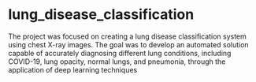 # lung_disease_classification
The project was focused on creating a lung disease classification system using chest X-ray images. The goal was to develop an automated solution capable of accurately diagnosing different lung conditions, including COVID-19, lung opacity, normal lungs, and pneumonia, through the application of deep learning techniques
